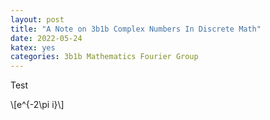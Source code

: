 ```yaml
---
layout: post
title: "A Note on 3b1b Complex Numbers In Discrete Math"
date: 2022-05-24
katex: yes
categories: 3b1b Mathematics Fourier Group
---
```


Test

\\[e^{-2\pi i}\\]
